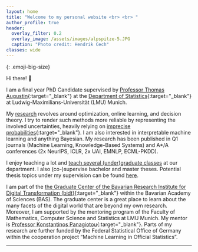 ```yaml
---
layout: home
title: "Welcome to my personal website <br> <br> " 
author_profile: true
header:
  overlay_filter: 0.2
  overlay_image: /assets/images/alpspitze-5.JPG
  caption: "Photo credit: Hendrik Cech"
classes: wide
---
```

<style>
.emoji-big-size img {font-size: 8rem;}
</style>

{: .emoji-big-size}

Hi there! :wave: <br>


I am a final year PhD Candidate supervised by [Professor Thomas Augustin](https://scholar.google.de/citations?user=3N20m1kAAAAJ&hl=de){:target="_blank"} at the [Department of Statistics](https://www.statistik.uni-muenchen.de/index.html){:target="_blank"} at Ludwig-Maximilians-Universität (LMU) Munich. 

My [research](https://rodemann.github.io/_pages/research/) revolves around optimization, online learning, and decision theory. I try to render such methods more reliable by representing the involved uncertainties, heavily relying on [imprecise probabilities](https://sipta.org/){:target="_blank"}. I am also interested in interpretable machine learning and anything Bayesian. My research has been published in Q1 journals (Machine Learning, Knowledge-Based Systems) and A*/A conferences (2x NeurIPS, ICLR, 2x UAI, EMNLP, ECML-PKDD).

I enjoy teaching a lot and [teach several (under)graduate classes](https://rodemann.github.io/_pages/teaching/) at our department. I also (co-)supervise bachelor and master theses. Potential thesis topics under my supervision can be found [here](https://rodemann.github.io/_pages/teaching/). 

I am part of the [the Graduate Center of the Bavarian Research Institute for Digital Transformation (bidt)](https://en.bidt.digital/person/julian-rodemann){:target="_blank"} within the Bavarian Academy of Sciences (BAS). The graduate center is a great place to learn about the many facets of the digital world that are beyond my own research. Moreover, I am supported by the mentoring program of the Faculty of Mathematics, Computer Science and Statistics at LMU Munich. My mentor is [Professor Konstantinos Panagiotou](https://www.mathematik.uni-muenchen.de/~kpanagio/){:target="_blank"}. Parts of my research are further funded by the Federal Statistical Office of Germany within the cooperation project “Machine Learning in Official Statistics”.

---

